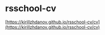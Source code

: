 # rsschool-cv
[https://kirillzhdanov.github.io/rsschool-cv/cv](https://kirillzhdanov.github.io/rsschool-cv/cv)
